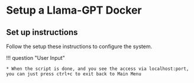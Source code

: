 # Setup a Llama-GPT Docker

## Set up instructions
Follow the setup these instructions to configure the system.

!!! question "User Input"

    * When the script is done, and you see the access via localhost:port, you can just press ctrl+c to exit back to Main Menu